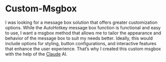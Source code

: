 # Custom-Msgbox

I was looking for a message box solution that offers greater customization options. While the AutoHotkey message box function is functional and easy to use, I want a msgbox method that allows me to tailor the appearance and behavior of the message box to suit my needs better. Ideally, this would include options for styling, button configurations, and interactive features that enhance the user experience. That’s why I created this custom msgbox with the help of the [Claude](https://claude.ai/) AI.
